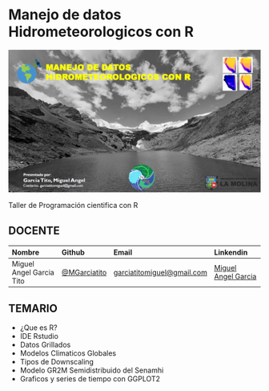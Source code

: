 # Manejo de datos Hidrometeorologicos con R
<img src= "https://github.com/Mgarciatito/Manejo_datos_hidrometeorologicos_Nexus/blob/master/Textos/logo.png" width = "900">


Taller de Programación cientifica con R

## DOCENTE
| Nombre                  | Github        |  Email         | Linkendin |
|:--------------------    |:--------------| :--------------| :---------|
| Miguel Angel Garcia Tito | [@MGarciatito](https://github.com/Mgarciatito)| garciatitomiguel@gmail.com | [Miguel Angel Garcia](https://www.linkedin.com/in/garciatitomiguelangel/)|

## TEMARIO
- ¿Que es R?
- IDE Rstudio
- Datos Grillados 
- Modelos Climaticos Globales
- Tipos de Downscaling
- Modelo GR2M Semidistribuido del Senamhi
- Graficos y series de tiempo con GGPLOT2
